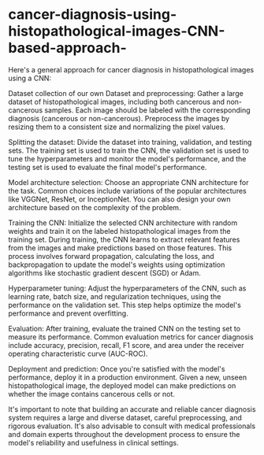 # cancer-diagnosis-using-histopathological-images-CNN-based-approach-

Here's a general approach for cancer diagnosis in histopathological images using a CNN:

Dataset collection of our own Dataset and preprocessing: Gather a large dataset of histopathological images, including both cancerous and non-cancerous samples. Each image should be labeled with the corresponding diagnosis (cancerous or non-cancerous). Preprocess the images by resizing them to a consistent size and normalizing the pixel values.

Splitting the dataset: Divide the dataset into training, validation, and testing sets. The training set is used to train the CNN, the validation set is used to tune the hyperparameters and monitor the model's performance, and the testing set is used to evaluate the final model's performance.

Model architecture selection: Choose an appropriate CNN architecture for the task. Common choices include variations of the popular architectures like VGGNet, ResNet, or InceptionNet. You can also design your own architecture based on the complexity of the problem.

Training the CNN: Initialize the selected CNN architecture with random weights and train it on the labeled histopathological images from the training set. During training, the CNN learns to extract relevant features from the images and make predictions based on those features. This process involves forward propagation, calculating the loss, and backpropagation to update the model's weights using optimization algorithms like stochastic gradient descent (SGD) or Adam.

Hyperparameter tuning: Adjust the hyperparameters of the CNN, such as learning rate, batch size, and regularization techniques, using the performance on the validation set. This step helps optimize the model's performance and prevent overfitting.

Evaluation: After training, evaluate the trained CNN on the testing set to measure its performance. Common evaluation metrics for cancer diagnosis include accuracy, precision, recall, F1 score, and area under the receiver operating characteristic curve (AUC-ROC).

Deployment and prediction: Once you're satisfied with the model's performance, deploy it in a production environment. Given a new, unseen histopathological image, the deployed model can make predictions on whether the image contains cancerous cells or not.

It's important to note that building an accurate and reliable cancer diagnosis system requires a large and diverse dataset, careful preprocessing, and rigorous evaluation. It's also advisable to consult with medical professionals and domain experts throughout the development process to ensure the model's reliability and usefulness in clinical settings.

